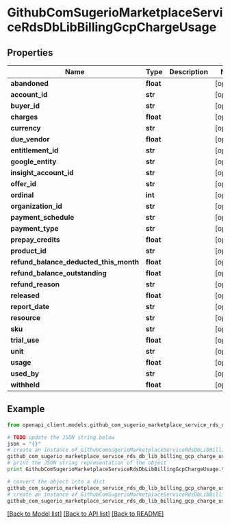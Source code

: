 # GithubComSugerioMarketplaceServiceRdsDbLibBillingGcpChargeUsage


## Properties
Name | Type | Description | Notes
------------ | ------------- | ------------- | -------------
**abandoned** | **float** |  | [optional] 
**account_id** | **str** |  | [optional] 
**buyer_id** | **str** |  | [optional] 
**charges** | **float** |  | [optional] 
**currency** | **str** |  | [optional] 
**due_vendor** | **float** |  | [optional] 
**entitlement_id** | **str** |  | [optional] 
**google_entity** | **str** |  | [optional] 
**insight_account_id** | **str** |  | [optional] 
**offer_id** | **str** |  | [optional] 
**ordinal** | **int** |  | [optional] 
**organization_id** | **str** |  | [optional] 
**payment_schedule** | **str** |  | [optional] 
**payment_type** | **str** |  | [optional] 
**prepay_credits** | **float** |  | [optional] 
**product_id** | **str** |  | [optional] 
**refund_balance_deducted_this_month** | **float** |  | [optional] 
**refund_balance_outstanding** | **float** |  | [optional] 
**refund_reason** | **str** |  | [optional] 
**released** | **float** |  | [optional] 
**report_date** | **str** |  | [optional] 
**resource** | **str** |  | [optional] 
**sku** | **str** |  | [optional] 
**trial_use** | **float** |  | [optional] 
**unit** | **str** |  | [optional] 
**usage** | **float** |  | [optional] 
**used_by** | **str** |  | [optional] 
**withheld** | **float** |  | [optional] 

## Example

```python
from openapi_client.models.github_com_sugerio_marketplace_service_rds_db_lib_billing_gcp_charge_usage import GithubComSugerioMarketplaceServiceRdsDbLibBillingGcpChargeUsage

# TODO update the JSON string below
json = "{}"
# create an instance of GithubComSugerioMarketplaceServiceRdsDbLibBillingGcpChargeUsage from a JSON string
github_com_sugerio_marketplace_service_rds_db_lib_billing_gcp_charge_usage_instance = GithubComSugerioMarketplaceServiceRdsDbLibBillingGcpChargeUsage.from_json(json)
# print the JSON string representation of the object
print GithubComSugerioMarketplaceServiceRdsDbLibBillingGcpChargeUsage.to_json()

# convert the object into a dict
github_com_sugerio_marketplace_service_rds_db_lib_billing_gcp_charge_usage_dict = github_com_sugerio_marketplace_service_rds_db_lib_billing_gcp_charge_usage_instance.to_dict()
# create an instance of GithubComSugerioMarketplaceServiceRdsDbLibBillingGcpChargeUsage from a dict
github_com_sugerio_marketplace_service_rds_db_lib_billing_gcp_charge_usage_form_dict = github_com_sugerio_marketplace_service_rds_db_lib_billing_gcp_charge_usage.from_dict(github_com_sugerio_marketplace_service_rds_db_lib_billing_gcp_charge_usage_dict)
```
[[Back to Model list]](../README.md#documentation-for-models) [[Back to API list]](../README.md#documentation-for-api-endpoints) [[Back to README]](../README.md)


